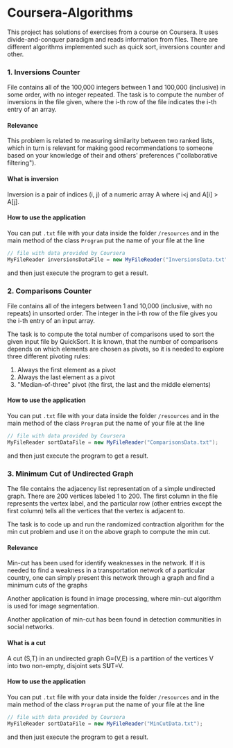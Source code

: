 # Coursera-Algorithms
This project has solutions of exercises from a course on Coursera. It uses divide-and-conquer paradigm and reads information from files. There are different algorithms implemented such as quick sort, inversions counter and other.

### 1. Inversions Counter
File contains all of the 100,000 integers between 1 and 100,000 (inclusive) in some order, with no integer repeated.
The task is to compute the number of inversions in the file given, where the i-th row of the file indicates the i-th entry of an array.

#### Relevance
This problem is related to measuring similarity between two ranked lists, which in turn is relevant for making good recommendations to someone based on your knowledge of their and others' preferences ("collaborative filtering").

#### What is inversion
Inversion is a pair of indices (i, j) of a numeric array A where i<j and A[i] > A[j].

#### How to use the application
You can put `.txt` file with your data inside the folder `/resources` and in the main method of the class `Program` put the name of your file at the line 
```java
// file with data provided by Coursera
MyFileReader inversionsDataFile = new MyFileReader("InversionsData.txt");
``` 
and then just execute the program to get a result.

### 2. Comparisons Counter
File contains all of the integers between 1 and 10,000 (inclusive, with no repeats) in unsorted order. The integer in the i-th row of the file gives you the i-th entry of an input array.

The task is to compute the total number of comparisons used to sort the given input file by QuickSort. It is known, that the number of comparisons depends on which elements are chosen as pivots, so it is needed to explore three different pivoting rules:
1. Always the first element as a pivot
2. Always the last element as a pivot
3. "Median-of-three" pivot (the first, the last and the middle elements)

#### How to use the application
You can put `.txt` file with your data inside the folder `/resources` and in the main method of the class `Program` put the name of your file at the line 
```java
// file with data provided by Coursera
MyFileReader sortDataFile = new MyFileReader("ComparisonsData.txt");
``` 
and then just execute the program to get a result.

### 3. Minimum Cut of Undirected Graph
The file contains the adjacency list representation of a simple undirected graph. There are 200 vertices labeled 1 to 200. The first column in the file represents the vertex label, and the particular row (other entries except the first column) tells all the vertices that the vertex is adjacent to.

The task is to code up and run the randomized contraction algorithm for the min cut problem and use it on the above graph to compute the min cut.

#### Relevance
Min-cut has been used for identify weaknesses in the network. If it is needed to find a weakness in a transportation network of a particular country, one can simply present this network through a graph and find a minimum cuts of the graphs

Another application is found in image processing, where min-cut algorithm is used for image segmentation.

Another application of min-cut has been found in detection communities in social networks.


#### What is a cut
A cut (S,T) in an undirected graph G=(V,E) is a partition of the vertices V into two non-empty, disjoint sets S**U**T=V. 

#### How to use the application
You can put `.txt` file with your data inside the folder `/resources` and in the main method of the class `Program` put the name of your file at the line 
```java
// file with data provided by Coursera
MyFileReader sortDataFile = new MyFileReader("MinCutData.txt");
``` 
and then just execute the program to get a result.

